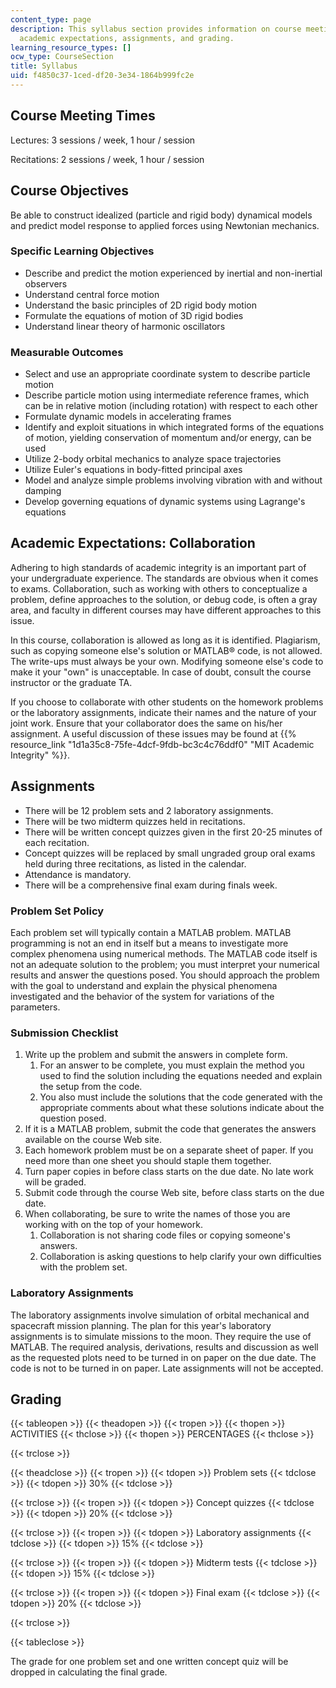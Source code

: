```yaml
---
content_type: page
description: This syllabus section provides information on course meeting times, objectives,
  academic expectations, assignments, and grading.
learning_resource_types: []
ocw_type: CourseSection
title: Syllabus
uid: f4850c37-1ced-df20-3e34-1864b999fc2e
---
```


Course Meeting Times
--------------------

Lectures: 3 sessions / week, 1 hour / session

Recitations: 2 sessions / week, 1 hour / session

Course Objectives
-----------------

Be able to construct idealized (particle and rigid body) dynamical models and predict model response to applied forces using Newtonian mechanics.

### Specific Learning Objectives

*   Describe and predict the motion experienced by inertial and non-inertial observers
*   Understand central force motion
*   Understand the basic principles of 2D rigid body motion
*   Formulate the equations of motion of 3D rigid bodies
*   Understand linear theory of harmonic oscillators

### Measurable Outcomes

*   Select and use an appropriate coordinate system to describe particle motion
*   Describe particle motion using intermediate reference frames, which can be in relative motion (including rotation) with respect to each other
*   Formulate dynamic models in accelerating frames
*   Identify and exploit situations in which integrated forms of the equations of motion, yielding conservation of momentum and/or energy, can be used
*   Utilize 2-body orbital mechanics to analyze space trajectories
*   Utilize Euler's equations in body-fitted principal axes
*   Model and analyze simple problems involving vibration with and without damping
*   Develop governing equations of dynamic systems using Lagrange's equations

Academic Expectations: Collaboration
------------------------------------

Adhering to high standards of academic integrity is an important part of your undergraduate experience. The standards are obvious when it comes to exams. Collaboration, such as working with others to conceptualize a problem, define approaches to the solution, or debug code, is often a gray area, and faculty in different courses may have different approaches to this issue.

In this course, collaboration is allowed as long as it is identified. Plagiarism, such as copying someone else's solution or MATLAB® code, is not allowed. The write-ups must always be your own. Modifying someone else's code to make it your "own" is unacceptable. In case of doubt, consult the course instructor or the graduate TA.

If you choose to collaborate with other students on the homework problems or the laboratory assignments, indicate their names and the nature of your joint work. Ensure that your collaborator does the same on his/her assignment. A useful discussion of these issues may be found at {{% resource_link "1d1a35c8-75fe-4dcf-9fdb-bc3c4c76ddf0" "MIT Academic Integrity" %}}.

Assignments
-----------

*   There will be 12 problem sets and 2 laboratory assignments.
*   There will be two midterm quizzes held in recitations.
*   There will be written concept quizzes given in the first 20-25 minutes of each recitation.
*   Concept quizzes will be replaced by small ungraded group oral exams held during three recitations, as listed in the calendar.
*   Attendance is mandatory.
*   There will be a comprehensive final exam during finals week.

### Problem Set Policy

Each problem set will typically contain a MATLAB problem. MATLAB programming is not an end in itself but a means to investigate more complex phenomena using numerical methods. The MATLAB code itself is not an adequate solution to the problem; you must interpret your numerical results and answer the questions posed. You should approach the problem with the goal to understand and explain the physical phenomena investigated and the behavior of the system for variations of the parameters.

### Submission Checklist

1.  Write up the problem and submit the answers in complete form.
    1.  For an answer to be complete, you must explain the method you used to find the solution including the equations needed and explain the setup from the code.
    2.  You also must include the solutions that the code generated with the appropriate comments about what these solutions indicate about the question posed.
2.  If it is a MATLAB problem, submit the code that generates the answers available on the course Web site.
3.  Each homework problem must be on a separate sheet of paper. If you need more than one sheet you should staple them together.
4.  Turn paper copies in before class starts on the due date. No late work will be graded.
5.  Submit code through the course Web site, before class starts on the due date.
6.  When collaborating, be sure to write the names of those you are working with on the top of your homework.
    1.  Collaboration is not sharing code files or copying someone's answers.
    2.  Collaboration is asking questions to help clarify your own difficulties with the problem set.

### Laboratory Assignments

The laboratory assignments involve simulation of orbital mechanical and spacecraft mission planning. The plan for this year's laboratory assignments is to simulate missions to the moon. They require the use of MATLAB. The required analysis, derivations, results and discussion as well as the requested plots need to be turned in on paper on the due date. The code is not to be turned in on paper. Late assignments will not be accepted.

Grading
-------

{{< tableopen >}}
{{< theadopen >}}
{{< tropen >}}
{{< thopen >}}
ACTIVITIES
{{< thclose >}}
{{< thopen >}}
PERCENTAGES
{{< thclose >}}

{{< trclose >}}

{{< theadclose >}}
{{< tropen >}}
{{< tdopen >}}
Problem sets
{{< tdclose >}}
{{< tdopen >}}
30%
{{< tdclose >}}

{{< trclose >}}
{{< tropen >}}
{{< tdopen >}}
Concept quizzes
{{< tdclose >}}
{{< tdopen >}}
20%
{{< tdclose >}}

{{< trclose >}}
{{< tropen >}}
{{< tdopen >}}
Laboratory assignments
{{< tdclose >}}
{{< tdopen >}}
15%
{{< tdclose >}}

{{< trclose >}}
{{< tropen >}}
{{< tdopen >}}
Midterm tests
{{< tdclose >}}
{{< tdopen >}}
15%
{{< tdclose >}}

{{< trclose >}}
{{< tropen >}}
{{< tdopen >}}
Final exam
{{< tdclose >}}
{{< tdopen >}}
20%
{{< tdclose >}}

{{< trclose >}}

{{< tableclose >}}

The grade for one problem set and one written concept quiz will be dropped in calculating the final grade.
